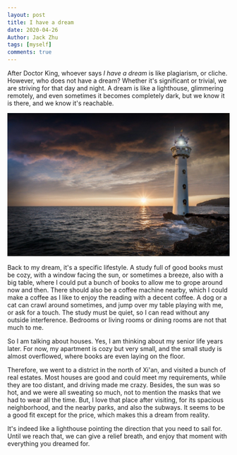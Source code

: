 ```yaml
---
layout: post
title: I have a dream
date: 2020-04-26
Author: Jack Zhu
tags: [myself]
comments: true
---
```


After Doctor King, whoever says *I have a dream* is like plagiarism, or cliche. However, who does not have a dream? Whether it's significant or trivial, we are striving for that day and night. A dream is like a lighthouse, glimmering remotely, and even sometimes it becomes completely dark, but we know it is there, and we know it's reachable.

![lighthouse](../images/lighthouse.png)

Back to my dream, it's a specific lifestyle. A study full of good books must be cozy, with a window facing the sun, or sometimes a breeze, also with a big table, where I could put a bunch of books to allow me to grope around now and then. There should also be a coffee machine nearby, which I could make a coffee as I like to enjoy the reading with a decent coffee. A dog or a cat can crawl around sometimes, and jump over my table playing with me, or ask for a touch. The study must be quiet, so I can read without any outside interference. Bedrooms or living rooms or dining rooms are not that much to me. 

So I am talking about houses. Yes,  I am thinking about my senior life years later. For now, my apartment is cozy but very small, and the small study is almost overflowed, where books are even laying on the floor. 

Therefore, we went to a district in the north of Xi'an, and visited a bunch of real estates. Most houses are good and could meet my requirements, while they are too distant, and driving made me crazy. Besides, the sun was so hot, and we were all sweating so much, not to mention the masks that we had to wear all the time. But, I love that place after visiting, for its spacious neighborhood, and the nearby parks, and also the subways. It seems to be a good fit except for the price, which makes this a dream from reality.

It's indeed like a lighthouse pointing the direction that you need to sail for. Until we reach that, we can give a relief breath, and enjoy that moment with everything you dreamed for.
